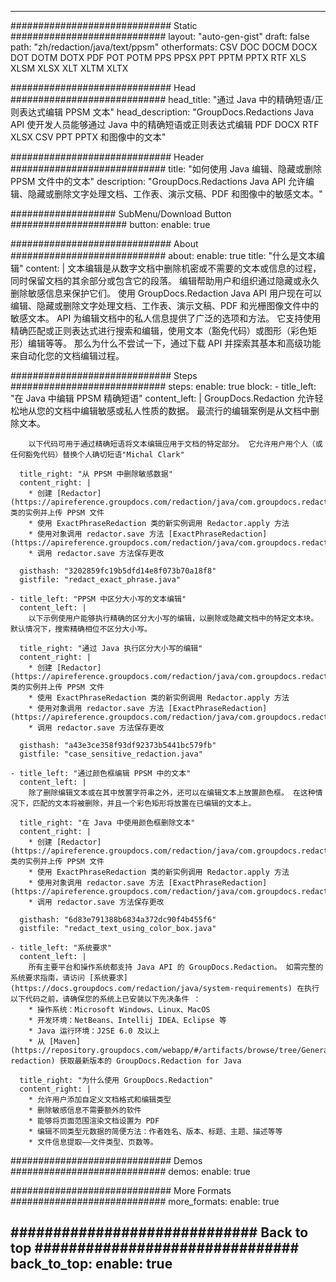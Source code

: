 













---
############################# Static ############################
layout: "auto-gen-gist"
draft: false
path: "zh/redaction/java/text/ppsm"
otherformats: CSV DOC DOCM DOCX DOT DOTM DOTX PDF POT POTM PPS PPSX PPT PPTM PPTX RTF XLS XLSM XLSX XLT XLTM XLTX  

############################# Head ############################
head_title: "通过 Java 中的精确短语/正则表达式编辑 PPSM 文本"
head_description: "GroupDocs.Redactions Java API 使开发人员能够通过 Java 中的精确短语或正则表达式编辑 PDF DOCX RTF XLSX CSV PPT PPTX 和图像中的文本"

############################# Header ############################
title: "如何使用 Java 编辑、隐藏或删除 PPSM 文件中的文本"
description: "GroupDocs.Redactions Java API 允许编辑、隐藏或删除文字处理文档、工作表、演示文稿、PDF 和图像中的敏感文本。"

################### SubMenu/Download Button #####################
button:
    enable: true

############################# About ############################
about:
    enable: true
    title: "什么是文本编辑"
    content: |
        文本编辑是从数字文档中删除机密或不需要的文本或信息的过程，同时保留文档的其余部分或包含它的段落。 编辑帮助用户和组织通过隐藏或永久删除敏感信息来保护它们。 使用 GroupDocs.Redaction Java API 用户现在可以编辑、隐藏或删除文字处理文档、工作表、演示文稿、PDF 和光栅图像文件中的敏感文本。 API 为编辑文档中的私人信息提供了广泛的选项和方法。 它支持使用精确匹配或正则表达式进行搜索和编辑，使用文本（豁免代码）或图形（彩色矩形）编辑等等。 那么为什么不尝试一下，通过下载 API 并探索其基本和高级功能来自动化您的文档编辑过程。

############################# Steps ############################
steps:
    enable: true
    block:
    - title_left: "在 Java 中编辑 PPSM 精确短语"
      content_left: |
        GroupDocs.Redaction 允许轻松地从您的文档中编辑敏感或私人性质的数据。 最流行的编辑案例是从文档中删除文本。 

        以下代码可用于通过精确短语将文本编辑应用于文档的特定部分。 它允许用户用个人（或任何豁免代码）替换个人确切短语"Michal Clark"

      title_right: "从 PPSM 中删除敏感数据"
      content_right: |
        * 创建 [Redactor](https://apireference.groupdocs.com/redaction/java/com.groupdocs.redaction/Redactor) 类的实例并上传 PPSM 文件
        * 使用 ExactPhraseRedaction 类的新实例调用 Redactor.apply 方法
        * 使用对象调用 redactor.save 方法 [ExactPhraseRedaction](https://apireference.groupdocs.com/redaction/java/com.groupdocs.redaction.redactions/ExactPhraseRedaction)
        * 调用 redactor.save 方法保存更改 

      gisthash: "3202859fc19b5dfd14e8f073b70a18f8"
      gistfile: "redact_exact_phrase.java"
      
    - title_left: "PPSM 中区分大小写的文本编辑"
      content_left: |
        以下示例使用户能够执行精确的区分大小写的编辑，以删除或隐藏文档中的特定文本块。 默认情况下，搜索精确相位不区分大小写。 
        
      title_right: "通过 Java 执行区分大小写的编辑"
      content_right: |
        * 创建 [Redactor](https://apireference.groupdocs.com/redaction/java/com.groupdocs.redaction/Redactor) 类的实例并上传 PPSM 文件
        * 使用 ExactPhraseRedaction 类的新实例调用 Redactor.apply 方法
        * 使用对象调用 redactor.save 方法 [ExactPhraseRedaction](https://apireference.groupdocs.com/redaction/java/com.groupdocs.redaction.redactions/ExactPhraseRedaction)
        * 调用 redactor.save 方法保存更改 
        
      gisthash: "a43e3ce358f93df92373b5441bc579fb"
      gistfile: "case_sensitive_redaction.java"

    - title_left: "通过颜色框编辑 PPSM 中的文本"
      content_left: |
        除了删除编辑文本或在其中放置字符串之外，还可以在编辑文本上放置颜色框。 在这种情况下，匹配的文本将被删除，并且一个彩色矩形将放置在已编辑的文本上。
        
      title_right: "在 Java 中使用颜色框删除文本"
      content_right: |
        * 创建 [Redactor](https://apireference.groupdocs.com/redaction/java/com.groupdocs.redaction/Redactor) 类的实例并上传 PPSM 文件
        * 使用 ExactPhraseRedaction 类的新实例调用 Redactor.apply 方法
        * 使用对象调用 redactor.save 方法 [ExactPhraseRedaction](https://apireference.groupdocs.com/redaction/java/com.groupdocs.redaction.redactions/ExactPhraseRedaction)
        * 调用 redactor.save 方法保存更改 
        
      gisthash: "6d83e791388b6834a372dc90f4b455f6"
      gistfile: "redact_text_using_color_box.java"

    - title_left: "系统要求"
      content_left: |
        所有主要平台和操作系统都支持 Java API 的 GroupDocs.Redaction。 如需完整的系统要求指南，请访问 [系统要求](https://docs.groupdocs.com/redaction/java/system-requirements) 在执行以下代码之前，请确保您的系统上已安装以下先决条件 ：
        * 操作系统：Microsoft Windows、Linux、MacOS
        * 开发环境：NetBeans、Intellij IDEA、Eclipse 等
        * Java 运行环境：J2SE 6.0 及以上
        * 从 [Maven](https://repository.groupdocs.com/webapp/#/artifacts/browse/tree/General/repo/com/groupdocs/groupdocs-redaction) 获取最新版本的 GroupDocs.Redaction for Java
        
      title_right: "为什么使用 GroupDocs.Redaction"
      content_right: |
        * 允许用户添加自定义文档格式和编辑类型
        * 删除敏感信息不需要额外的软件
        * 能够将页面范围渲染文档设置为 PDF
        * 编辑不同类型元数据的简便方法：作者姓名、版本、标题、主题、描述等等
        * 文件信息提取——文件类型、页数等。

############################# Demos ############################
demos:
    enable: true

############################# More Formats ############################
more_formats:
    enable: true

############################# Back to top ###############################
back_to_top:
    enable: true
---